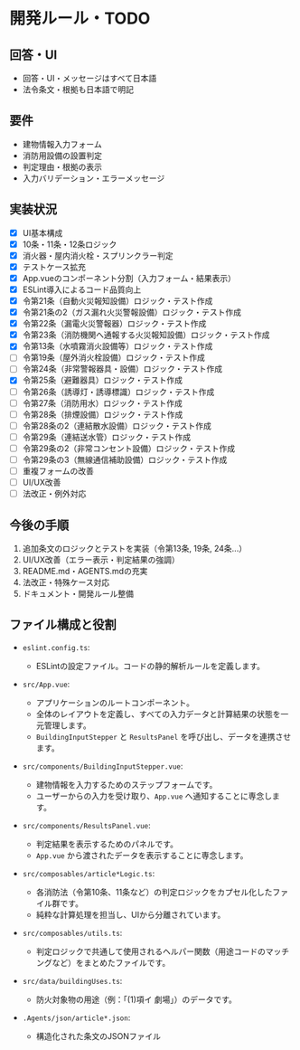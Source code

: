 # 開発ルール・TODO

## 回答・UI
- 回答・UI・メッセージはすべて日本語
- 法令条文・根拠も日本語で明記

## 要件
- 建物情報入力フォーム
- 消防用設備の設置判定
- 判定理由・根拠の表示
- 入力バリデーション・エラーメッセージ

## 実装状況
- [x] UI基本構成
- [x] 10条・11条・12条ロジック
- [x] 消火器・屋内消火栓・スプリンクラー判定
- [x] テストケース拡充
- [x] App.vueのコンポーネント分割（入力フォーム・結果表示）
- [x] ESLint導入によるコード品質向上
- [x] 令第21条（自動火災報知設備）ロジック・テスト作成
- [x] 令第21条の2（ガス漏れ火災警報設備）ロジック・テスト作成
- [x] 令第22条（漏電火災警報器）ロジック・テスト作成
- [x] 令第23条（消防機関へ通報する火災報知設備）ロジック・テスト作成
- [x] 令第13条（水噴霧消火設備等）ロジック・テスト作成
- [ ] 令第19条（屋外消火栓設備）ロジック・テスト作成
- [ ] 令第24条（非常警報器具・設備）ロジック・テスト作成
- [x] 令第25条（避難器具）ロジック・テスト作成
- [ ] 令第26条（誘導灯・誘導標識）ロジック・テスト作成
- [ ] 令第27条（消防用水）ロジック・テスト作成
- [ ] 令第28条（排煙設備）ロジック・テスト作成
- [ ] 令第28条の2（連結散水設備）ロジック・テスト作成
- [ ] 令第29条（連結送水管）ロジック・テスト作成
- [ ] 令第29条の2（非常コンセント設備）ロジック・テスト作成
- [ ] 令第29条の3（無線通信補助設備）ロジック・テスト作成
- [ ] 重複フォームの改善
- [ ] UI/UX改善
- [ ] 法改正・例外対応

## 今後の手順
1. 追加条文のロジックとテストを実装（令第13条, 19条, 24条...）
2. UI/UX改善（エラー表示・判定結果の強調）
3. README.md・AGENTS.mdの充実
4. 法改正・特殊ケース対応
5. ドキュメント・開発ルール整備

## ファイル構成と役割

- `eslint.config.ts`:
    - ESLintの設定ファイル。コードの静的解析ルールを定義します。

- `src/App.vue`:
    - アプリケーションのルートコンポーネント。
    - 全体のレイアウトを定義し、すべての入力データと計算結果の状態を一元管理します。
    - `BuildingInputStepper` と `ResultsPanel` を呼び出し、データを連携させます。

- `src/components/BuildingInputStepper.vue`:
    - 建物情報を入力するためのステップフォームです。
    - ユーザーからの入力を受け取り、`App.vue` へ通知することに専念します。

- `src/components/ResultsPanel.vue`:
    - 判定結果を表示するためのパネルです。
    - `App.vue` から渡されたデータを表示することに専念します。

- `src/composables/article*Logic.ts`:
    - 各消防法（令第10条、11条など）の判定ロジックをカプセル化したファイル群です。
    - 純粋な計算処理を担当し、UIから分離されています。

- `src/composables/utils.ts`:
    - 判定ロジックで共通して使用されるヘルパー関数（用途コードのマッチングなど）をまとめたファイルです。

- `src/data/buildingUses.ts`:
    - 防火対象物の用途（例：「(1)項イ 劇場」）のデータです。

- `.Agents/json/article*.json`:
    - 構造化された条文のJSONファイル
